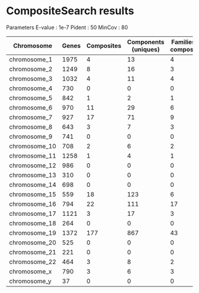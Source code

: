 # CompositeSearch results
Parameters
E-value : 1e-7
Pident  : 50
MinCov  : 80

| Chromosome | Genes | Composites | Components (uniques) | Families of composites |
|------------|-------|------------|----------------------|------------------------|
| chromosome_1 | 1975 | 4 | 13 | 4 |
| chromosome_2 | 1249 | 8 | 16 | 3 |
| chromosome_3 | 1032 | 4 | 11 | 4 |
| chromosome_4 | 730 | 0 | 0 | 0 |
| chromosome_5 | 842 | 1 | 2 | 1 |
| chromosome_6 | 970 | 11 | 29 | 6 |
| chromosome_7 | 927 | 17 | 71 | 9 |
| chromosome_8 | 643 | 3 | 7 | 3 |
| chromosome_9 | 741 | 0 | 0 | 0 |
| chromosome_10 | 708 | 2 | 6 | 2 |
| chromosome_11 | 1258 | 1 | 4 | 1 |
| chromosome_12 | 986 | 0 | 0 | 0 |
| chromosome_13 | 310 | 0 | 0 | 0 |
| chromosome_14 | 698 | 0 | 0 | 0 |
| chromosome_15 | 559 | 18 | 123 | 6 |
| chromosome_16 | 794 | 22 | 111 | 17 |
| chromosome_17 | 1121 | 3 | 17 | 3 |
| chromosome_18 | 264 | 0 | 0 | 0 |
| chromosome_19 | 1372 | 177 | 867 | 43 |
| chromosome_20 | 525 | 0 | 0 | 0 |
| chromosome_21 | 221 | 0 | 0 | 0 |
| chromosome_22 | 464 | 3 | 8 | 2 |
| chromosome_x | 790 | 3 | 6 | 3 |
| chromosome_y | 37 | 0 | 0 | 0 |
